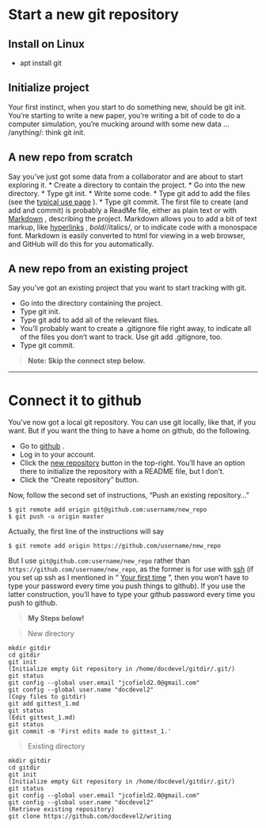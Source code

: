 # Start a new git repository
## Install on Linux
* apt install git 

## Initialize project
Your first instinct, when you start to do something new, should be git init. You’re starting to write a new paper, you’re writing a bit of code to do a computer simulation, you’re mucking around with some new data … /anything/: think git init.

## A new repo from scratch
Say you’ve just got some data from a collaborator and are about to start exploring it.
	* 	Create a directory to contain the project.
	* 	Go into the new directory.
	* 	Type git init.
	* 	Write some code.
	* 	Type git add to add the files (see the  [typical use page](https://kbroman.org/github_tutorial/pages/routine.html) ).
	* 	Type git commit.
The first file to create (and add and commit) is probably a ReadMe file, either as plain text or with  [Markdown](https://daringfireball.net/projects/markdown/) , describing the project.
Markdown allows you to add a bit of text markup, like  [hyperlinks](https://en.wikipedia.org/wiki/Hyperlink) , *bold*//italics/, or to indicate code with a monospace font. Markdown is easily converted to html for viewing in a web browser, and GitHub will do this for you automatically.

## A new repo from an existing project
Say you’ve got an existing project that you want to start tracking with git.

* Go into the directory containing the project.
* Type git init.
* Type git add to add all of the relevant files.
* You’ll probably want to create a .gitignore file right away, to indicate all of the files you don’t want to track. Use git add .gitignore, too.
* Type git commit.

> **Note: Skip the connect step below.** 

---
# Connect it to github
You’ve now got a local git repository. You can use git locally, like that, if you want. But if you want the thing to have a home on github, do the following.

* Go to  [github](https://github.com/) .
* Log in to your account.
* Click the  [new repository](https://github.com/new)  button in the top-right. You’ll have an option there to initialize the repository with a README file, but I don’t.
* Click the “Create repository” button.

Now, follow the second set of instructions, “Push an existing repository…”

```
$ git remote add origin git@github.com:username/new_repo
$ git push -u origin master
```

Actually, the first line of the instructions will say

`$ git remote add origin https://github.com/username/new_repo`

But I use `git@github.com:username/new_repo` rather than `https://github.com/username/new_repo`, as the former is for use with  [ssh](https://en.wikipedia.org/wiki/Secure_Shell)  (if you set up ssh as I mentioned in “ [Your first time](https://kbroman.org/github_tutorial/pages/first_time.html) ”, then you won’t have to type your password every time you push things to github). If you use the latter construction, you’ll have to type your github password every time you push to github.

> **My Steps below!**

> New directory

```
mkdir gitdir
cd gitdir
git init
(Initialize empty Git repository in /home/docdevel/gitdir/.git/)
git status
git config --global user.email "jcofield2.0@gmail.com"
git config --global user.name "docdevel2"
(Copy files to gitdir)
git add gittest_1.md
git status
(Edit gittest_1.md)
git status
git commit -m 'First edits made to gittest_1.'
```

> Existing directory

```
mkdir gitdir
cd gitdir
git init
(Initialize empty Git repository in /home/docdevel/gitdir/.git/)
git status
git config --global user.email "jcofield2.0@gmail.com"
git config --global user.name "docdevel2"
(Retrieve existing repository)
git clone https://github.com/docdevel2/writing
```
